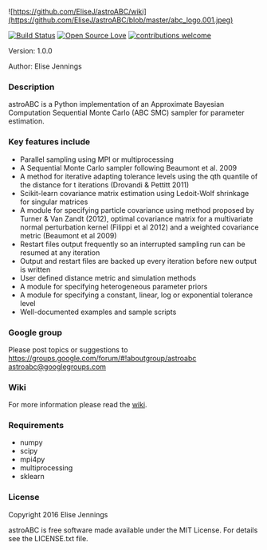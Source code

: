 ![https://github.com/EliseJ/astroABC/wiki](https://github.com/EliseJ/astroABC/blob/master/abc_logo.001.jpeg)



[![Build Status](https://travis-ci.com/EliseJ/astroABC.svg?token=LXdoQwTqixvxvKudVHQ7&branch=master)](https://travis-ci.com/EliseJ/astroABC)
[![Open Source Love](https://badges.frapsoft.com/os/mit/mit.svg?v=102)](https://github.com/EliseJ/astroABC/blob/master/LICENSE.txt)
 [![contributions welcome](https://img.shields.io/badge/contributions-welcome-brightgreen.svg?style=flat)](https://github.com/EliseJ/astroABC/issues)



Version: 1.0.0

Author: Elise Jennings

### Description ###

astroABC is a Python implementation of an Approximate Bayesian Computation Sequential Monte Carlo (ABC SMC) sampler for parameter estimation. 

### Key features include ###

- Parallel sampling using MPI or multiprocessing
- A Sequential Monte Carlo sampler following Beaumont et al. 2009
- A method for iterative adapting tolerance levels using the qth quantile of the distance for t iterations (Drovandi & Pettitt 2011)
- Scikit-learn covariance matrix estimation using Ledoit-Wolf shrinkage for singular matrices
- A module for specifying particle covariance using method proposed by Turner & Van Zandt (2012), optimal covariance matrix  for a multivariate normal perturbation kernel (Filippi et al 2012) and a weighted covariance metric (Beaumont et al 2009)
- Restart files output frequently so an interrupted sampling run can be resumed at any iteration
- Output and restart files are backed up every iteration before new output is written
- User defined distance metric and simulation methods
- A module for specifying heterogeneous parameter priors 
- A module for specifying a constant, linear, log or exponential tolerance level
- Well-documented examples and sample scripts

### Google group ###

Please post topics or suggestions to https://groups.google.com/forum/#!aboutgroup/astroabc 
astroabc@googlegroups.com 

### Wiki ###

For more information please read the [wiki](https://github.com/EliseJ/astroABC/wiki).

### Requirements ###

* numpy
* scipy
* mpi4py
* multiprocessing
* sklearn


### License ###

Copyright 2016 Elise Jennings

astroABC is free software made available under the MIT License. For details see the LICENSE.txt file.
